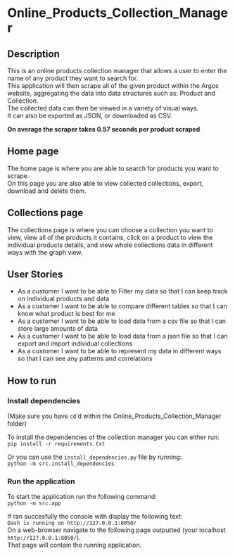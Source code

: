 # Online_Products_Collection_Manager

## Description

This is an online products collection manager that allows a user to enter the name of any product they want to search for.  
This application will then scrape all of the given product within the Argos website, aggregating the data into data structures such as: Product and Collection.  
The collected data can then be viewed in a variety of visual ways.  
It can also be exported as JSON, or downloaded as CSV.

**On average the scraper takes 0.57 seconds per product scraped**

## Home page

The home page is where you are able to search for products you want to scrape.  
On this page you are also able to view collected collections, export, download and delete them.

## Collections page

The collections page is where you can choose a collection you want to view, view all of the products it contains, click on a product to view the individual products details, and view whole collections data in different ways with the graph view.

## User Stories

* As a customer I want to be able to Filter my data so that I can keep track on individual products and data
* As a customer I want to be able to compare different tables so that I can know what product is best for me
* As a customer I want to be able to load data from a csv file so that I can store large amounts of data
* As a customer I want to be able to load data from a json file so that I can export and import individual collections
* As a customer I want to be able to represent my data in different ways so that I can see any patterns and correlations

## How to run

### Install dependencies

(Make sure you have `cd`'d within the Online_Products_Collection_Manager folder)

To install the dependencies of the collection manager you can either run:  
`pip install -r requirements.txt`

Or you can use the `install_dependencies.py` file by running:  
`python -m src.install_dependencies`

### Run the application
To start the application run the following command:  
`python -m src.app`

If ran succesfully the console with display the following text:  
`Dash is running on http://127.0.0.1:8050/`  
On a web-browser navigate to the following page outputted (your localhost `http://127.0.0.1:8050/`).  
That page will contain the running application.
